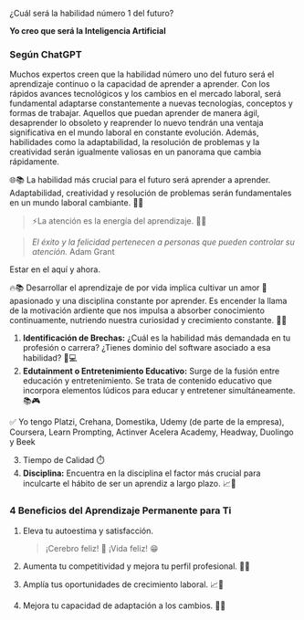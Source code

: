 
¿Cuál será la habilidad número 1 del futuro?

**Yo creo que será la Inteligencia Artificial** 

### Según ChatGPT 

Muchos expertos creen que la habilidad número uno del futuro será el aprendizaje continuo o la capacidad de aprender a aprender. Con los rápidos avances tecnológicos y los cambios en el mercado laboral, será fundamental adaptarse constantemente a nuevas tecnologías, conceptos y formas de trabajar. Aquellos que puedan aprender de manera ágil, desaprender lo obsoleto y reaprender lo nuevo tendrán una ventaja significativa en el mundo laboral en constante evolución. Además, habilidades como la adaptabilidad, la resolución de problemas y la creatividad serán igualmente valiosas en un panorama que cambia rápidamente.

🌐📚 La habilidad más crucial para el futuro será aprender a aprender. Adaptabilidad, creatividad y resolución de problemas serán fundamentales en un mundo laboral cambiante. 🚀🧠

> ⚡La atención es la energía del aprendizaje.  🧠💡

> *El éxito y la felicidad pertenecen a personas que pueden controlar su atención.* Adam Grant  

Estar en el aquí y ahora. 

🔥📚 Desarrollar el aprendizaje de por vida 
implica cultivar un amor 💖 apasionado y una disciplina constante por aprender. Es encender la llama de la motivación ardiente que nos impulsa a absorber conocimiento continuamente, nutriendo nuestra curiosidad y crecimiento constante. 🌱🧠

1. **Identificación de Brechas:** ¿Cuál es la habilidad más demandada en tu profesión o carrera? ¿Tienes dominio del software asociado a esa habilidad? 🎯💻
2. **Edutainment o Entretenimiento Educativo:** Surge de la fusión entre educación y entretenimiento. Se trata de contenido educativo que incorpora elementos lúdicos para educar y entretener simultáneamente. 📚🎮

✅ Yo tengo Platzi, Crehana, Domestika, Udemy (de parte de la empresa), Coursera, Learn Prompting, Actinver Acelera Academy, Headway, Duolingo y Beek

3. Tiempo de Calidad ⏱️
4. **Disciplina:** Encuentra en la disciplina el factor más crucial para inculcarte el hábito de ser un aprendiz a largo plazo. 📈🧠
 
### 4 Beneficios del Aprendizaje Permanente para Ti

1. Eleva tu autoestima y satisfacción.

   > ¡Cerebro feliz! 🧠 ¡Vida feliz! 😁

2. Aumenta tu competitividad y mejora tu perfil profesional. 🚀💼

3. Amplía tus oportunidades de crecimiento laboral. 📈🌱

4. Mejora tu capacidad de adaptación a los cambios. 🔄🎯




























































